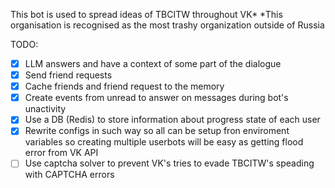 This bot is used to spread ideas of TBCITW throughout VK*
*This organisation is recognised as the most trashy organization outside of Russia

TODO:
- [x] LLM answers and have a context of some part of the dialogue
- [x] Send friend requests
- [x] Cache friends and friend request to the memory
- [x] Create events from unread to answer on messages during bot's unactivity
- [x] Use a DB (Redis) to store information about progress state of each user
- [x] Rewrite configs in such way so all can be setup fron enviroment variables so creating multiple userbots will be easy as getting flood error from VK API
- [ ] Use captcha solver to prevent VK's tries to evade TBCITW's speading with CAPTCHA errors
